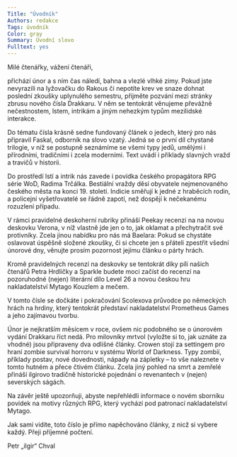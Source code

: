 ```yaml
---
Title: "Úvodník"
Authors: redakce
Tags: úvodník
Color: gray
Summary: Úvodní slovo
Fulltext: yes
---
```

Milé čtenářky, vážení čtenáři,

přichází únor a s ním čas náledí, bahna a vlezlé vlhké zimy. Pokud jste nevyrazili na lyžovačku do Rakous či nepotíte krev ve snaze dohnat poslední zkoušky uplynulého semestru, přijměte pozvání mezi stránky zbrusu nového čísla Drakkaru. V něm se tentokrát věnujeme převážně nečestnostem, lstem, intrikám a jiným nehezkým typům mezilidské interakce.

Do tématu čísla krásně sedne fundovaný článek o jedech, který pro nás připravil Faskal, odborník na slovo vzatý. Jedná se o první díl chystané trilogie, v níž se postupně seznámíme se všemi typy jedů, umělými i přírodními, tradičními i zcela moderními. Text uvádí i příklady slavných vražd a travičů v historii.

Do prostředí lstí a intrik nás zavede i povídka českého propagátora RPG série WoD, Radima Trčálka. Bestiální vraždy děsí obyvatele nejmenovaného českého města na konci 19. století. Indicie směřují k jedné z hraběcích rodin, a policejní vyšetřovatelé se řádně zapotí, než dospějí k nečekanému rozuzlení případu.

V rámci pravidelné deskoherní rubriky přináší Peekay recenzi na na novou deskovku Verona, v níž vlastně jde jen o to, jak oklamat a přechytračit své protivníky. Zcela jinou nabídku pro nás má Baelara: Pokud se chystáte oslavovat úspěšně složené zkoušky, či si chcete jen s přáteli zpestřit všední únorové dny, věnujte prosím pozornost jejímu článku o párty hrách.

Kromě pravidelných recenzí na deskovky se tentokrát díky píli našich čtenářů Petra Hrdličky a Sparkle budete moci začíst do recenzí na pozoruhodné (nejen) literární dílo Level 26 a novou českou hru nakladatelství Mytago Kouzlem a mečem.

V tomto čísle se dočkáte i pokračování Scolexova průvodce po německých hrách na hrdiny, který tentokrát představí nakladatelství Prometheus Games a jeho zajímavou tvorbu.

Únor je nejkratším měsícem v roce, ovšem nic podobného se o únorovém vydání Drakkaru říct nedá. Pro milovníky mrtvol (vyložte si to, jak uznáte za vhodné) jsou připraveny dva odlišné články. Crowen stojí za settingem pro hraní zombie survival horroru v systému World of Darkness. Typy zombií, příklady postav, nové dovednosti, nápady na zápletky – to vše naleznete v tomto hutném a přece čtivém článku. Zcela jiný pohled na smrt a zemřelé přináší ilgirovo tradičně historické pojednání o revenantech v (nejen) severských ságách.

Na závěr ještě upozorňuji, abyste nepřehlédli informace o novém sborníku povídek na motivy různých RPG, který vychází pod patronací nakladatelství Mytago.

Jak sami vidíte, toto číslo je přímo napěchováno články, z nicž si vybere každý. Přeji příjemné počtení.

 

Petr „ilgir“ Chval
